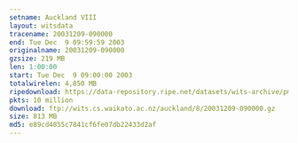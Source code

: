 ```yaml
---
setname: Auckland VIII
layout: witsdata
tracename: 20031209-090000
end: Tue Dec  9 09:59:59 2003
originalname: 20031209-090000
gzsize: 219 MB
len: 1:00:00
start: Tue Dec  9 09:00:00 2003
totalwirelen: 4,850 MB
ripedownload: https://data-repository.ripe.net/datasets/wits-archive/pma/long/auck/8//20031209-090000.gz
pkts: 10 million
download: ftp://wits.cs.waikato.ac.nz/auckland/8/20031209-090000.gz
size: 813 MB
md5: e89cd4855c7841cf6fe07db22433d2af
---
```

